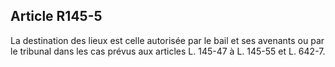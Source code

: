 Article R145-5
----
La destination des lieux est celle autorisée par le bail et ses avenants ou par
le tribunal dans les cas prévus aux articles L. 145-47 à L. 145-55 et L. 642-7.
